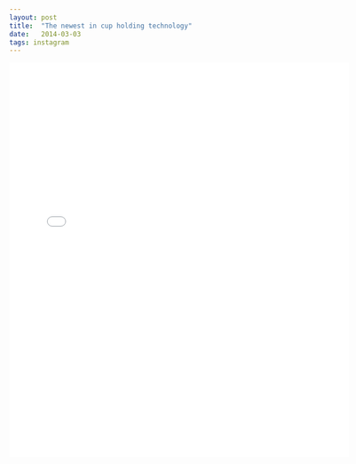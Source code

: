 ```yaml
---
layout: post
title:  "The newest in cup holding technology"
date:   2014-03-03
tags: instagram
---
```


<iframe src="//instagram.com/p/lFYzoZIqh5/embed/" width="612" height="710" frameborder="0" scrolling="no" allowtransparency="true"></iframe>